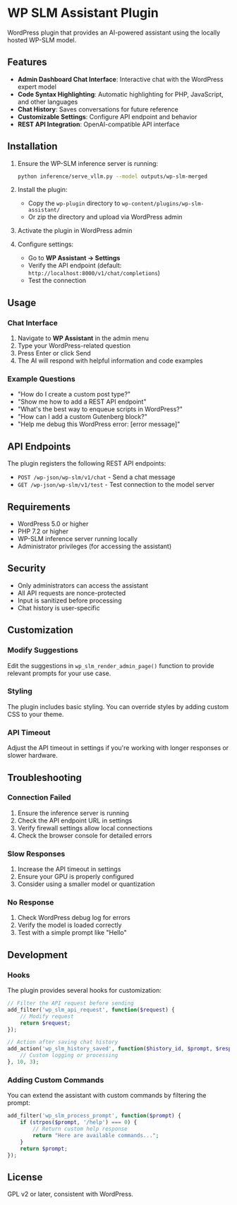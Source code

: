 # WP SLM Assistant Plugin

WordPress plugin that provides an AI-powered assistant using the locally hosted WP-SLM model.

## Features

- **Admin Dashboard Chat Interface**: Interactive chat with the WordPress expert model
- **Code Syntax Highlighting**: Automatic highlighting for PHP, JavaScript, and other languages
- **Chat History**: Saves conversations for future reference
- **Customizable Settings**: Configure API endpoint and behavior
- **REST API Integration**: OpenAI-compatible API interface

## Installation

1. Ensure the WP-SLM inference server is running:
   ```bash
   python inference/serve_vllm.py --model outputs/wp-slm-merged
   ```

2. Install the plugin:
   - Copy the `wp-plugin` directory to `wp-content/plugins/wp-slm-assistant/`
   - Or zip the directory and upload via WordPress admin

3. Activate the plugin in WordPress admin

4. Configure settings:
   - Go to **WP Assistant → Settings**
   - Verify the API endpoint (default: `http://localhost:8000/v1/chat/completions`)
   - Test the connection

## Usage

### Chat Interface

1. Navigate to **WP Assistant** in the admin menu
2. Type your WordPress-related question
3. Press Enter or click Send
4. The AI will respond with helpful information and code examples

### Example Questions

- "How do I create a custom post type?"
- "Show me how to add a REST API endpoint"
- "What's the best way to enqueue scripts in WordPress?"
- "How can I add a custom Gutenberg block?"
- "Help me debug this WordPress error: [error message]"

## API Endpoints

The plugin registers the following REST API endpoints:

- `POST /wp-json/wp-slm/v1/chat` - Send a chat message
- `GET /wp-json/wp-slm/v1/test` - Test connection to the model server

## Requirements

- WordPress 5.0 or higher
- PHP 7.2 or higher
- WP-SLM inference server running locally
- Administrator privileges (for accessing the assistant)

## Security

- Only administrators can access the assistant
- All API requests are nonce-protected
- Input is sanitized before processing
- Chat history is user-specific

## Customization

### Modify Suggestions

Edit the suggestions in `wp_slm_render_admin_page()` function to provide relevant prompts for your use case.

### Styling

The plugin includes basic styling. You can override styles by adding custom CSS to your theme.

### API Timeout

Adjust the API timeout in settings if you're working with longer responses or slower hardware.

## Troubleshooting

### Connection Failed

1. Ensure the inference server is running
2. Check the API endpoint URL in settings
3. Verify firewall settings allow local connections
4. Check the browser console for detailed errors

### Slow Responses

1. Increase the API timeout in settings
2. Ensure your GPU is properly configured
3. Consider using a smaller model or quantization

### No Response

1. Check WordPress debug log for errors
2. Verify the model is loaded correctly
3. Test with a simple prompt like "Hello"

## Development

### Hooks

The plugin provides several hooks for customization:

```php
// Filter the API request before sending
add_filter('wp_slm_api_request', function($request) {
    // Modify request
    return $request;
});

// Action after saving chat history
add_action('wp_slm_history_saved', function($history_id, $prompt, $response) {
    // Custom logging or processing
}, 10, 3);
```

### Adding Custom Commands

You can extend the assistant with custom commands by filtering the prompt:

```php
add_filter('wp_slm_process_prompt', function($prompt) {
    if (strpos($prompt, '/help') === 0) {
        // Return custom help response
        return "Here are available commands...";
    }
    return $prompt;
});
```

## License

GPL v2 or later, consistent with WordPress.